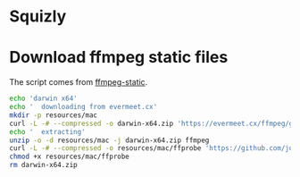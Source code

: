 # Squizly

# Download ffmpeg static files

The script comes from [ffmpeg-static](https://github.com/eugeneware/ffmpeg-static/blob/master/build/index.sh).

```bash
echo 'darwin x64'
echo '  downloading from evermeet.cx'
mkdir -p resources/mac
curl -L -# --compressed -o darwin-x64.zip 'https://evermeet.cx/ffmpeg/getrelease/ffmpeg/zip' 
echo '  extracting'
unzip -o -d resources/mac -j darwin-x64.zip ffmpeg
curl -L -# --compressed -o resources/mac/ffprobe 'https://github.com/joshwnj/ffprobe-static/raw/master/bin/darwin/x64/ffprobe'
chmod +x resources/mac/ffprobe
rm darwin-x64.zip
```